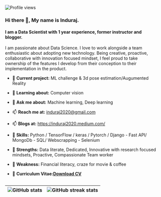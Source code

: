 ![Profile views](https://gpvc.arturio.dev/induraj2020) 
   
### Hi there 👋, My name is Induraj. 
#### I am a Data Scientist with 1 year experience, former instructor and blogger.
I am passionate about Data Science. I love to work alongside a team enthusiastic about adopting new technology. Being creative, proactive, collaborative with innovation focused mindset, I feel proud to take ownership of the features I develop from their conception to their implementation in the product.

- 🔭 **Current project:** ML challenge & 3d pose estimation/Augumented Reality 
- 🌱 **Learning about:** Computer vision  
- 💬 **Ask me about:** Machine learning, Deep learning 
- 📫 **Reach me at:** induraj2020@gmail.com 
- 📫 **Blogs at:** https://induraj2020.medium.com/
- 🌱 **Skills:** Python / TensorFlow / keras / Pytorch / Django - Fast API/ MongoDb - SQL/ Webscrapping - Selenium
- 🌱 **Strengths:** Data literate, Dedicated, Innovative with research focused mindsets, Proactive, Compassionate Team worker
- 🌱 **Weakness:** Financial literacy, craze for movie & coffee


- 💬 **Curriculum Vitae:**<a id="raw-url" href="https://github.com/induraj2020/induraj2020/blob/main/Induraj_Ramamurthy_CV.pdf">**Download CV**</a>
<!-- [<img src='https://cdn.jsdelivr.net/npm/simple-icons@3.0.1/icons/github.svg' alt='github' height='40'>](https://github.com/induraj2020)   -->

##

![GitHub stats](https://github-readme-stats.vercel.app/api?username=induraj2020&show_icons=true) | ![GitHub streak stats](https://github-readme-streak-stats.herokuapp.com/?user=induraj2020&show_icons=true)  
------------------------------------------------------------------------------------------------ | ----------------------------------------------------------------------------------------------------------------

